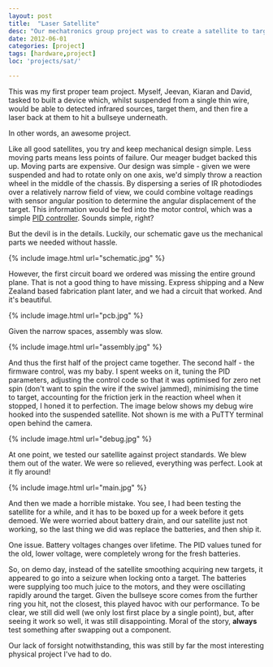 ```yaml
---
layout: post
title:  "Laser Satellite"
desc: "Our mechatronics group project was to create a satellite to target IR sources and shoot a laser at them. The bulk of the operation consists of an array of IR sensors that feed into a PID controlled reaction wheel, giving surprisingly good accuracy in the end."
date: 2012-06-01
categories: [project]
tags: [hardware,project]
loc: 'projects/sat/'

---
```


This was my first proper team project. Myself, Jeevan, Kiaran and David, tasked to built a device which, whilst suspended from a single thin wire,
would be able to detected infrared sources, target them, and then fire a laser back at them to hit a bullseye underneath.

In other words, an awesome project.

Like all good satellites, you try and keep mechanical design simple. Less moving parts means less points of failure.
Our meager budget backed this up. Moving parts are expensive. Our design was simple - given we were suspended and had to rotate only on one axis,
we'd simply throw a reaction wheel in the middle of the chassis. By dispersing a series of IR photodiodes over a relatively narrow field of view, we
could combine voltage readings with sensor angular position to determine the angular displacement of the target. This information would be fed
into the motor control, which was a simple [PID controller](https://en.wikipedia.org/wiki/PID_controller). Sounds simple, right?

But the devil is in the details. Luckily, our schematic gave us the mechanical parts we needed without hassle.

{% include image.html url="schematic.jpg"  %}


However, the first circuit board we ordered was missing the entire ground plane. That is not a good thing to have missing. Express shipping and a New Zealand
based fabrication plant later, and we had a circuit that worked. And it's beautiful.

{% include image.html url="pcb.jpg"  %}

Given the narrow spaces, assembly was slow.

{% include image.html url="assembly.jpg"  %}

And thus the first half of the project came together. The second half - the firmware control, was my baby. I spent weeks on it, tuning the PID parameters,
adjusting the control code so that it was optimised for zero net spin (don't want to spin the wire if the swivel jammed), minimising the time to target,
accounting for the friction jerk in the reaction wheel when it stopped, I honed it to perfection. The image below shows my debug wire hooked into the
suspended satellite. Not shown is me with a PuTTY terminal open behind the camera.

{% include image.html url="debug.jpg"  %}

At one point, we tested our satellite against project standards. We blew them out of the water. We were so relieved, everything was perfect. Look at it fly around!

{% include image.html url="main.jpg"  %}

And then we made a horrible mistake. You see, I had been testing the satellite for a while, and it has to be boxed up for a week before it gets
demoed. We were worried about battery drain, and our satellite just not working, so the last thing we did was replace the batteries, and then ship it.

One issue. Battery voltages changes over lifetime. The PID values tuned for the old, lower voltage, were completely wrong for the fresh batteries.

So, on demo day, instead of the satellite smoothing acquiring new targets, it appeared to go into a seizure when locking onto a target. The batteries were
supplying too much juice to the motors, and they were oscillating rapidly around the target. Given the bullseye score comes from the further ring you hit, not the
closest, this played havoc with our performance. To be clear, we still did well (we only lost first place by a single point), but, after seeing it work
so well, it was still disappointing. Moral of the story, <strong>always</strong> test something after swapping out a component.

Our lack of forsight notwithstanding, this was still by far the most interesting physical project I've had to do.

